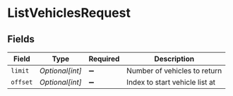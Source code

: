 # ListVehiclesRequest


## Fields

| Field                          | Type                           | Required                       | Description                    |
| ------------------------------ | ------------------------------ | ------------------------------ | ------------------------------ |
| `limit`                        | *Optional[int]*                | :heavy_minus_sign:             | Number of vehicles to return   |
| `offset`                       | *Optional[int]*                | :heavy_minus_sign:             | Index to start vehicle list at |